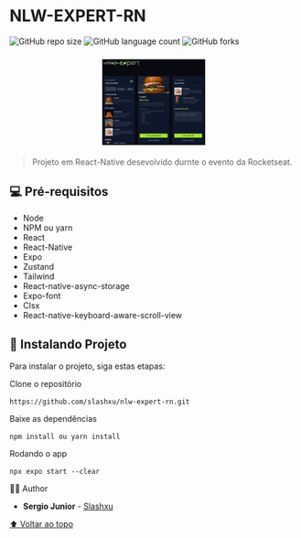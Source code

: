 # NLW-EXPERT-RN

<!---Esses são exemplos. Veja https://shields.io para outras pessoas ou para personalizar este conjunto de escudos. Você pode querer incluir dependências, status do projeto e informações de licença aqui--->

![GitHub repo size](https://img.shields.io/github/repo-size/slashxu/README-template?style=for-the-badge)
![GitHub language count](https://img.shields.io/github/languages/count/slashxu/README-template?style=for-the-badge)
![GitHub forks](https://img.shields.io/github/forks/slashxu/README-template?style=for-the-badge)

<h3 align="center">
<img src="./screenshots/01.png?raw=true" alt="img01" width="180px"/>
</h3>

> Projeto em React-Native desevolvido durnte o evento da Rocketseat.

## 💻 Pré-requisitos

- Node
- NPM ou yarn
- React
- React-Native
- Expo
- Zustand
- Tailwind
- React-native-async-storage
- Expo-font
- Clsx
- React-native-keyboard-aware-scroll-view

## 🚀 Instalando Projeto

Para instalar o projeto, siga estas etapas:

Clone o repositório

```
https://github.com/slashxu/nlw-expert-rn.git
```

Baixe as dependências

```
npm install ou yarn install
```

Rodando o app

```
npx expo start --clear
```

🙋‍♂️ Author

- **Sergio Junior** - [Slashxu](https://github.com/slashxu)

[⬆ Voltar ao topo](#nlw-expert-rn)<br>
